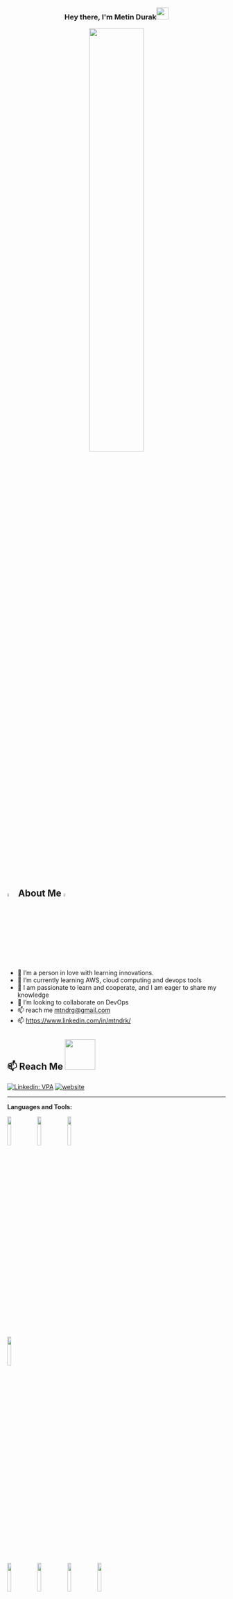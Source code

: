 <h3 align="center">Hey there, I'm Metin Durak<img src="https://media.giphy.com/media/hvRJCLFzcasrR4ia7z/giphy.gif" width="28">
  
  
<a href="#"><img width="50%" height="auto" src="https://assets3.botmetric.com/wp-content/uploads/2017/04/devops-for-aws-cloud-management-v2.png" height="75px"/></a>

## <img src="https://wallpaperaccess.com/full/3304183.jpg" width="4%"> About Me <img src="https://wallpaperaccess.com/full/3304183.jpg" width="4%">
  
- 🔭 I’m a person in love with learning innovations.
- 🌱 I’m currently learning AWS, cloud computing and devops tools
- 💬 I am passionate to learn and cooperate, and I am eager to share my knowledge
- 💞️ I’m looking to collaborate on DevOps
- 📫 reach me mtndrg@gmail.com <br>
- 📫 https://www.linkedin.com/in/mtndrk/

## 📫 Reach Me <img src='https://raw.githubusercontent.com/ShahriarShafin/ShahriarShafin/main/Assets/handshake.gif' width="70px">

[![Linkedin: VPA](https://img.shields.io/badge/linkedin-%230077B5.svg?&style=for-the-badge&logo=linkedin&logoColor=white)](https://www.linkedin.com/in/mtndrk/)
[![website](https://img.shields.io/badge/gmail-f1f2f6.svg?&style=for-the-badge&logo=gmail&logoColor=red)](mailto:fyar87@gmail.com)

<hr>
 
 **Languages and Tools:**
 
 <p>
  <code><img width="13%" src="https://www.vectorlogo.zone/logos/amazon_aws/amazon_aws-ar21.svg"></code>
  <code><img width="13%" src="https://www.vectorlogo.zone/logos/terraformio/terraformio-ar21.svg"></code>
  <code><img width="13%" src="https://www.vectorlogo.zone/logos/github/github-ar21.svg"></code>
  <br /> 
  <code><img width="13%" src="https://www.vectorlogo.zone/logos/kubernetes/kubernetes-ar21.svg"></code>
  <br />
  
  <code><img width="13%" src="https://www.vectorlogo.zone/logos/jenkins/jenkins-ar21.svg"></code>
  <code><img width="13%" src="https://www.vectorlogo.zone/logos/docker/docker-ar21.svg"></code>
  <code><img width="13%" src="https://www.vectorlogo.zone/logos/ansible/ansible-ar21.svg"></code>
  <code><img width="13%" src="https://www.vectorlogo.zone/logos/chefio/chefio-ar21.svg"></code>
  <br />
   
  <code><img width="13%" src="https://www.vectorlogo.zone/logos/puppet/puppet-ar21.svg"></code>
  <code><img width="13%" src="https://www.vectorlogo.zone/logos/git-scm/git-scm-ar21.svg"></code>
  <code><img width="13%" src="https://www.vectorlogo.zone/logos/jupyter/jupyter-ar21.svg"></code>
  <code><img width="13%" src="https://www.vectorlogo.zone/logos/python/python-ar21.svg"></code>
 
  <code><img width="13%" src="https://www.vectorlogo.zone/logos/mysql/mysql-ar21.svg"></code>
  <code><img width="13%" src="https://www.vectorlogo.zone/logos/postgresql/postgresql-ar21.svg"></code>
  <code><img width="13%" src="https://www.vectorlogo.zone/logos/mongodb/mongodb-ar21.svg"></code>
  <code><img width="13%" src="https://www.vectorlogo.zone/logos/redis/redis-ar21.svg"></code>
   <br />
</p>

<hr>

![Github stats 2](https://github-readme-stats.vercel.app/api?username=metindrk&show_icons=true&theme=radical)
